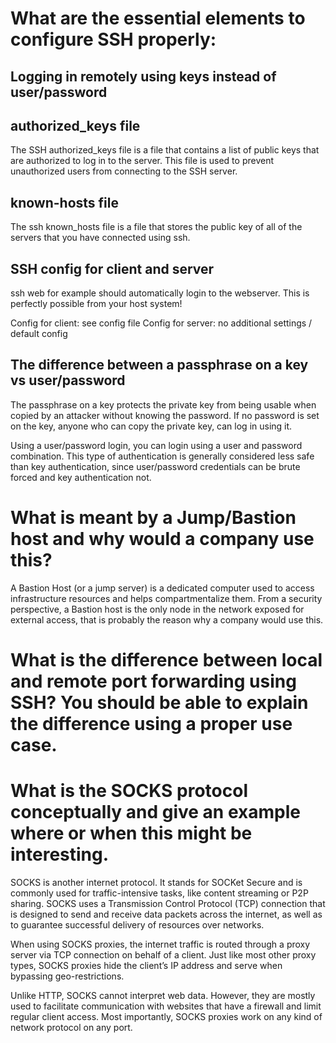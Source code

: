 # What are the essential elements to configure SSH properly:

## Logging in remotely using keys instead of user/password

## authorized_keys file

The SSH authorized_keys file is a file that contains a list of public keys that are authorized to log in to the server. This file is used to prevent unauthorized users from connecting to the SSH server.

## known-hosts file

The ssh known_hosts file is a file that stores the public key of all of the servers that you have connected using ssh.

## SSH config for client and server

ssh web for example should automatically login to the webserver. This is perfectly possible from your host system!

Config for client: see config file
Config for server: no additional settings / default config

## The difference between a passphrase on a key vs user/password

The passphrase on a key protects the private key from being usable when copied by an attacker without knowing the password. If no password is set on the key, anyone who can copy the private key, can log in using it.

Using a user/password login, you can login using a user and password combination. This type of authentication is generally considered less safe than key authentication, since user/password credentials can be brute forced and key authentication not.

# What is meant by a Jump/Bastion host and why would a company use this?

A Bastion Host (or a jump server) is a dedicated computer used to access infrastructure resources and helps compartmentalize them. From a security perspective, a Bastion host is the only node in the network exposed for external access, that is probably the reason why a company would use this.

# What is the difference between local and remote port forwarding using SSH? You should be able to explain the difference using a proper use case.

# What is the SOCKS protocol conceptually and give an example where or when this might be interesting.

SOCKS is another internet protocol. It stands for SOCKet Secure and is commonly used for traffic-intensive tasks, like content streaming or P2P sharing. SOCKS uses a Transmission Control Protocol (TCP) connection that is designed to send and receive data packets across the internet, as well as to guarantee successful delivery of resources over networks.

When using SOCKS proxies, the internet traffic is routed through a proxy server via TCP connection on behalf of a client. Just like most other proxy types, SOCKS proxies hide the client’s IP address and serve when bypassing geo-restrictions.

Unlike HTTP, SOCKS cannot interpret web data. However, they are mostly used to facilitate communication with websites that have a firewall and limit regular client access. Most importantly, SOCKS proxies work on any kind of network protocol on any port.
